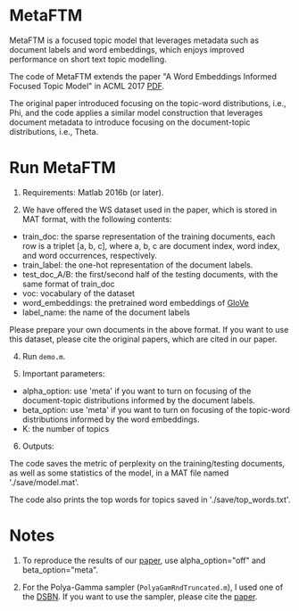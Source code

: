 # MetaFTM

MetaFTM is a focused topic model that leverages metadata such as document labels and word embeddings, which enjoys improved performance on short text topic modelling.

The code of MetaFTM extends the paper "A Word Embeddings Informed Focused Topic Model" in ACML 2017 [PDF](http://proceedings.mlr.press/v77/zhao17a/zhao17a.pdf).

The original paper introduced focusing on the topic-word distributions, i.e., Phi, and the code applies a similar model construction that leverages document metadata to introduce focusing on the document-topic distributions, i.e., Theta.


# Run MetaFTM

1. Requirements: Matlab 2016b (or later).

3. We have offered the WS dataset used in the paper, which is stored in MAT format, with the following contents:
- train_doc: the sparse representation of the training documents, each row is a triplet [a, b, c], where a, b, c are document index, word index, and word occurrences, respectively.
- train_label: the one-hot representation of the document labels.
- test_doc_A/B: the first/second half of the testing documents, with the same format of train_doc
- voc: vocabulary of the dataset
- word_embeddings: the pretrained word embeddings of [GloVe](https://nlp.stanford.edu/projects/glove/)
- label_name: the name of the document labels

Please prepare your own documents in the above format. If you want to use this dataset, please cite the original papers, which are cited in our paper.

4. Run ```demo.m```.

5. Important parameters:
- alpha_option: use 'meta' if you want to turn on focusing of the document-topic distributions informed by the document labels.
- beta_option: use 'meta' if you want to turn on focusing of the topic-word distributions informed by the word embeddings.
- K: the number of topics

6. Outputs:

The code saves the metric of perplexity on the training/testing documents, as well as some statistics of the model, in a MAT file named './save/model.mat'.

The code also prints the top words for topics saved in './save/top_words.txt'.

# Notes

1. To reproduce the results of our [paper](http://proceedings.mlr.press/v77/zhao17a/zhao17a.pdf), use alpha_option="off" and beta_option="meta".  

2. For the Polya-Gamma sampler (```PolyaGamRndTruncated.m```), I used one of the [DSBN](https://github.com/zhegan27/dsbn_aistats2015). If you want to use the sampler, please cite the [paper](http://proceedings.mlr.press/v38/gan15.html).
